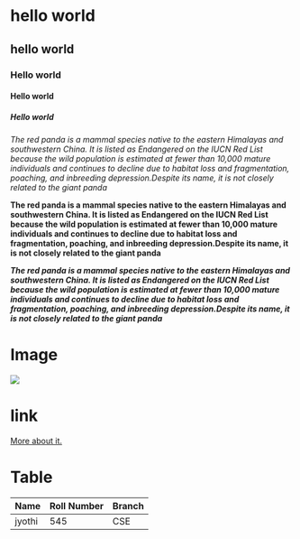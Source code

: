 # hello world
## hello world
### Hello world
#### Hello world
##### Hello world
*The red panda is a mammal species native to the eastern Himalayas and southwestern China. It is listed as Endangered on the IUCN Red List because the wild population is estimated at fewer than 10,000 mature individuals and continues to decline due to habitat loss and fragmentation, poaching, and inbreeding depression.Despite its name, it is not closely related to the giant panda*


**The red panda is a mammal species native to the eastern Himalayas and southwestern China. It is listed as Endangered on the IUCN Red List because the wild population is estimated at fewer than 10,000 mature individuals and continues to decline due to habitat loss and fragmentation, poaching, and inbreeding depression.Despite its name, it is not closely related to the giant panda**

***The red panda is a mammal species native to the eastern Himalayas and southwestern China. It is listed as Endangered on the IUCN Red List because the wild population is estimated at fewer than 10,000 mature individuals and continues to decline due to habitat loss and fragmentation, poaching, and inbreeding depression.Despite its name, it is not closely related to the giant panda***

# Image
![](https://www.treehugger.com/thmb/fiXwDRn-XOzuhUKK1z1M69bYtoI=/735x0/red-panda-tongue-out-eat-bamboo-e42535cc68bd4555bc85a57205cc35e1.jpg)

# link
[More about it.](https://en.wikipedia.org/wiki/Red_panda) 

# Table
|  Name  |  Roll Number  |  Branch  |
|--------|---------------|----------|
|jyothi  |545            |CSE       |
